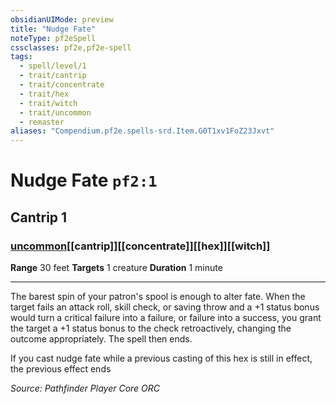 ```yaml
---
obsidianUIMode: preview
title: "Nudge Fate"
noteType: pf2eSpell
cssclasses: pf2e,pf2e-spell
tags:
  - spell/level/1
  - trait/cantrip
  - trait/concentrate
  - trait/hex
  - trait/witch
  - trait/uncommon
  - remaster
aliases: "Compendium.pf2e.spells-srd.Item.G0T1xv1FoZ23Jxvt" 
---
```

# Nudge Fate  `pf2:1`  
## Cantrip 1
### [uncommon](uncommon "Uncommon Rarity Trait")[[cantrip]][[concentrate]][[hex]][[witch]]

**Range** 30 feet
**Targets** 1 creature
**Duration** 1 minute
* * * 
The barest spin of your patron's spool is enough to alter fate. When the target fails an attack roll, skill check, or saving throw and a +1 status bonus would turn a critical failure into a failure, or failure into a success, you grant the target a +1 status bonus to the check retroactively, changing the outcome appropriately. The spell then ends.

If you cast nudge fate while a previous casting of this hex is still in effect, the previous effect ends

*Source: Pathfinder Player Core*
*ORC*